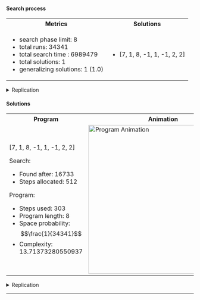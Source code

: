 #### Search process

<table>
<tr>
    <th>Metrics</th>
    <th>Solutions</th>
</tr>
<tr>
<td>

- search phase limit: 8
- total runs: 34341
- total search time : 6989479
- total solutions: 1
- generalizing solutions: 1 (1.0)

</td>
<td>


- [7, 1, 8, -1, 1, -1, 2, 2]


</td>
</tr>
</table>

<details><summary>Replication</summary>

<table>
<tr>
<td>Run Deterministic Levin Search</td>
<td>
  
```      
python levin_search.py POSITION 8 logs/position/
```
        
</td>
</tr>
</table>

</details>

#### Solutions



<table>
<tr>
<th>Program</th>
<th>Animation</th>
<th>Interpretation</th>
</tr>
<tr>
<td>

[7, 1, 8, -1, 1, -1, 2, 2]

Search:
- Found after: 16733
- Steps allocated: 512

Program:
- Steps used: 303
- Program length: 8
- Space probability: $$\frac{1}{34341}$$
- Complexity: 13.71373280550937

</td>
<td>

<img alt="Program Animation" src="images/position/animation_7_1_8_-1_1_-1_2_2.gif" width="400px" />

</td>
<td>

| Address | Contents | Interpretation |
|---------|----------|----------------|
| 0       | 7        | ALLOCATE       |
| 1       | 1        | address        |
| 2       | 8        | INCREMENT      |
| 3       | -1       | address        |
| 4       | 1        | OUTPUT         |
| 5       | -1       | address        |
| 6       | 2        | JUMP           |
| 7       | 2        | address        |


</td>
</tr>
</table>

<details><summary>Replication</summary>

<table>
<tr>
<td>Obtain program log</td>
<td>
      
```  
python run_program.py string 7,1,8,-1,1,-1,2,2 program_7_1_8_-1_1_-1_2_2.jsonl
```
        
</td>
</tr>
<tr>
<td>Generate animation</td>
<td>
       
```      
python program_convert.py program_7_1_8_-1_1_-1_2_2.jsonl animation animation_7_1_8_-1_1_-1_2_2.gif
```

</td>
</tr>
<tr>
<td>Generate table</td>
<td>
     
```   
python program_convert.py program_7_1_8_-1_1_-1_2_2.jsonl table table.md
```

</td>
</tr>
</table>

</details>

---
    
